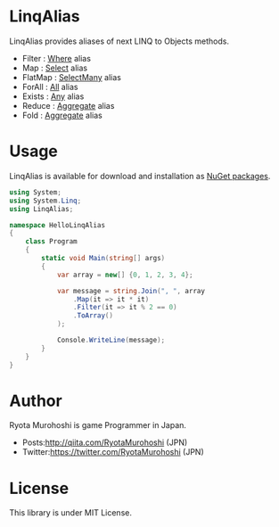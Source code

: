 # LinqAlias

LinqAlias provides aliases of next LINQ to Objects methods.

* Filter : [Where](https://docs.microsoft.com/en-us/dotnet/api/system.linq.enumerable.where?view=netstandard-1.0) alias
* Map : [Select](https://docs.microsoft.com/en-us/dotnet/api/system.linq.enumerable.select?view=netstandard-1.0) alias
* FlatMap : [SelectMany](https://docs.microsoft.com/en-us/dotnet/api/system.linq.enumerable.selectmany?view=netstandard-1.0) alias
* ForAll : [All](https://docs.microsoft.com/en-us/dotnet/api/system.linq.enumerable.all?view=netstandard-1.0) alias
* Exists : [Any](https://docs.microsoft.com/en-us/dotnet/api/system.linq.enumerable.any?view=netstandard-1.0) alias
* Reduce : [Aggregate](https://docs.microsoft.com/en-us/dotnet/api/system.linq.enumerable.aggregate?view=netstandard-1.0) alias
* Fold : [Aggregate](https://docs.microsoft.com/en-us/dotnet/api/system.linq.enumerable.aggregate?view=netstandard-1.0) alias


# Usage

LinqAlias is available for download and installation as [NuGet packages](https://www.nuget.org/packages/LinqAlias/).

```csharp
using System;
using System.Linq;
using LinqAlias;

namespace HelloLinqAlias
{
    class Program
    {
        static void Main(string[] args)
        {
            var array = new[] {0, 1, 2, 3, 4};

            var message = string.Join(", ", array
                .Map(it => it * it)
                .Filter(it => it % 2 == 0)
                .ToArray()
            );

            Console.WriteLine(message);
        }
    }
}
```

# Author

Ryota Murohoshi is game Programmer in Japan.

* Posts:http://qiita.com/RyotaMurohoshi (JPN)
* Twitter:https://twitter.com/RyotaMurohoshi (JPN)

# License

This library is under MIT License.
